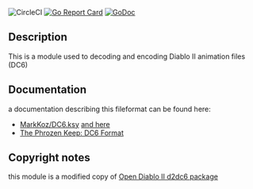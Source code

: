 ![CircleCI](https://img.shields.io/circleci/build/github/gucio321/d2dc6/master?style=flat)
[![Go Report Card](https://goreportcard.com/badge/github.com/gucio321/d2dc6)](https://goreportcard.com/report/github.com/gucio321/d2dc6)
[![GoDoc](https://pkg.go.dev/badge/github.com/gucio321/d2dc6?utm_source=godoc)](https://pkg.go.dev/mod/github.com/gucio321/d2dc6)

## Description

This is a module used to decoding and encoding Diablo II animation files (DC6)

## Documentation

a documentation describing this fileformat can be found here:
- [MarkKoz/DC6.ksy](https://gist.github.com/MarkKoz/874052801d7eddd1bb4a9b69cd1e9ac8) [and here](./docs/dc6.ksy)
- [The Phrozen Keep: DC6 Format](https://d2mods.info/forum/viewtopic.php?t=724#p148076)

## Copyright notes

this module is a modified copy of [Open Diablo II d2dc6 package](https://github.com/OpenDiablo2/OpenDiablo2/blob/master/d2common/d2fileformats/d2dc6)
